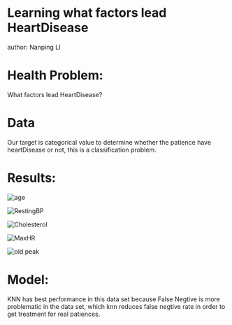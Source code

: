 # Learning what factors lead HeartDisease
author: Nanping LI

# Health Problem:
What factors lead HeartDisease?

# Data
Our target is categorical value to determine whether the patience have heartDisease or not, this is a classification problem.

# Results:

![age](https://user-images.githubusercontent.com/79428800/186811573-8c95a056-2b87-4912-bcfb-d07f6bf2e371.png)

![RestingBP](https://user-images.githubusercontent.com/79428800/186811687-bfbc7c1d-781e-439b-9e1e-f761f14b82be.png)


![Cholesterol](https://user-images.githubusercontent.com/79428800/186811637-b33a5e50-cb3a-43a7-ab13-935751a5eb5f.png)

![MaxHR](https://user-images.githubusercontent.com/79428800/186811664-19c42755-6fc6-48f9-8c91-87dec7f269ce.png)

![old peak](https://user-images.githubusercontent.com/79428800/186811676-4185497b-5161-4df2-ba07-422e42377d30.png)




# Model:
KNN has best performance in this data set because False Negtive is more problematic in the data set, which knn reduces false negtive rate in order to get treatment for real patiences. 
